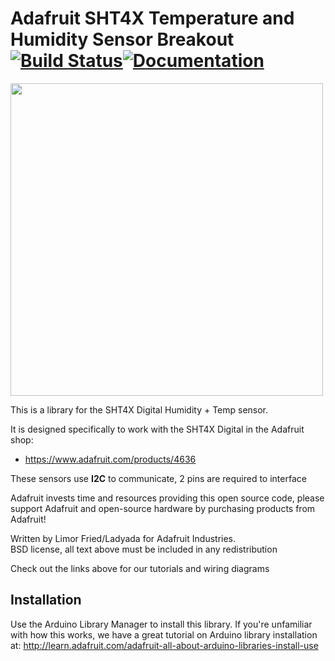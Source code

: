 # Adafruit SHT4X Temperature and Humidity Sensor Breakout [![Build Status](https://github.com/adafruit/Adafruit_SHT4X/workflows/Arduino%20Library%20CI/badge.svg)](https://github.com/adafruit/Adafruit_SHT4X/actions)[![Documentation](https://github.com/adafruit/ci-arduino/blob/master/assets/doxygen_badge.svg)](http://adafruit.github.io/Adafruit_SHT4X/html/index.html)

<a href="https://www.adafruit.com/product/4636"><img src="assets/board.jpg?raw=true" width="500px"></a>

This is a library for the SHT4X Digital Humidity + Temp sensor.

It is designed specifically to work with the SHT4X Digital in the Adafruit shop:

* https://www.adafruit.com/products/4636

These sensors use **I2C** to communicate, 2 pins are required to interface

Adafruit invests time and resources providing this open source code,
please support Adafruit and open-source hardware by purchasing
products from Adafruit!

Written by Limor Fried/Ladyada for Adafruit Industries.  
BSD license, all text above must be included in any redistribution

Check out the links above for our tutorials and wiring diagrams

## Installation

Use the Arduino Library Manager to install this library. If you're unfamiliar
with how this works, we have a great tutorial on Arduino library installation
at: http://learn.adafruit.com/adafruit-all-about-arduino-libraries-install-use
